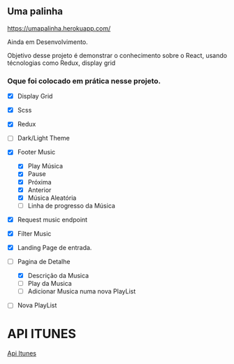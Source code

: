 ## Uma palinha

https://umapalinha.herokuapp.com/

Ainda em Desenvolvimento.

Objetivo desse projeto é demonstrar o conhecimento sobre o React, usando técnologias como Redux, display grid

### Oque foi colocado em prática nesse projeto.

- [x] Display Grid
- [x] Scss
- [x] Redux
- [ ] Dark/Light Theme
- [x] Footer Music
  - [x] Play Música
  - [x] Pause
  - [x] Próxima
  - [x] Anterior
  - [x] Música Aleatória
  - [ ] Linha de progresso da Música
- [x] Request music endpoint 
- [x] Filter Music
- [x] Landing Page de entrada.
- [ ] Pagina de Detalhe
  - [x] Descrição da Musica
  - [ ] Play da Musica
  - [ ] Adicionar Musica numa nova PlayList
- [ ] Nova PlayList


# API ITUNES

[Api Itunes](https://developer.apple.com/library/archive/documentation/AudioVideo/Conceptual/iTuneSearchAPI/index.html)
